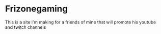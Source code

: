 Frizonegaming
=============
This is a site I'm making for a friends of mine that will promote his youtube and twitch channels
